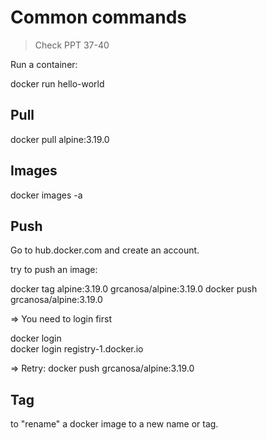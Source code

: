 # Common commands

> Check PPT 37-40

Run a container:

docker run hello-world



## Pull


docker pull alpine:3.19.0


## Images

docker images -a

## Push

Go to hub.docker.com and create an account.

try to push an image:

docker tag alpine:3.19.0 grcanosa/alpine:3.19.0
docker push grcanosa/alpine:3.19.0

=> You need to login first

docker login  
docker login registry-1.docker.io

=> Retry: docker push grcanosa/alpine:3.19.0

## Tag

to "rename" a docker image to a new name or tag.





